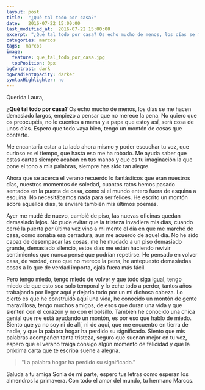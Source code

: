 ```yaml
---
layout: post
title:  "¿Qué tal todo por casa?"
date:   2016-07-22 15:00:00
last_modified_at:  2016-07-22 15:00:00
excerpt: "¿Qué tal todo por casa? Os echo mucho de menos, los días se me hacen demasiado largos, empiezo a pensar que no merece la pena."
categories: marcos
tags:  marcos
image:
  feature: que_tal_todo_por_casa.jpg
  topPosition: 0px
bgContrast: dark
bgGradientOpacity: darker
syntaxHighlighter: no
---
```

Querida Laura,

**¿Qué tal todo por casa?** Os echo mucho de menos, los días se me hacen demasiado largos, empiezo a pensar que no merece la pena. No quiero que os preocupéis, no le cuentes a mama y a papa que estoy así, será cosa de unos días. Espero que todo vaya bien, tengo un montón de cosas que contarte.

Me encantaría estar a tu lado ahora mismo y poder escuchar tu voz, que curioso es el tiempo, que hasta eso me ha robado. Me ayuda saber que estas cartas siempre acaban en tus manos y que es tu imaginación la que pone el tono a mis palabras, siempre has sido tan alegre.

Ahora que se acerca el verano recuerdo lo fantásticos que eran nuestros días, nuestros momentos de soledad, cuantos ratos hemos pasado sentados en la puerta de casa, como si el mundo entero fuera de esquina a esquina. No necesitábamos nada para ser felices. He escrito un montón sobre aquellos días, te enviaré también mis últimos poemas.

Ayer me mudé de nuevo, cambié de piso, las nuevas oficinas quedan demasiado lejos. No pude evitar que la tristeza invadiera mis días, cuando cerré la puerta por última vez vino a mi mente el día en que me marché de casa, como sonaba esa cerradura, aun me acuerdo de aquel día. No he sido capaz de desempacar las cosas, me he mudado a un piso demasiado grande, demasiado silencio, estos días me están haciendo revivir sentimientos que nunca pensé que podrían repetirse. He pensado en volver casa, de verdad, creo que no merece la pena, he antepuesto demasiadas cosas a lo que de verdad importa, ojalá fuera más fácil.

Pero tengo miedo, tengo miedo de volver y que todo siga igual, tengo miedo de que esto sea solo temporal y lo eche todo a perder, tantos años trabajando por llegar aquí y dejarlo todo por un mi dichosa cabeza. Lo cierto es que he construido aquí una vida, he conocido un montón de gente maravillosa, tengo muchos amigos, de esos que duran una vida y que sienten con el corazón y no con el bolsillo. También he conocido una chica genial que me está ayudando un montón, es por eso que hablo de miedo. Siento que ya no soy ni de allí, ni de aquí, que me encuentro en tierra de nadie, y que la palabra hogar ha perdido su significado.
Siento que mis palabras acompañen tanta tristeza, seguro que suenan mejor en tu voz, espero que el verano traiga consigo algún momento de felicidad y que la próxima carta que te escriba suene a alegría.

<blockquote class="largeQuote">"La palabra hogar ha perdido su significado."</blockquote>

Saluda a tu amiga Sonia de mi parte, espero tus letras como esperan los almendros la primavera.
Con todo el amor del mundo, tu hermano Marcos.

